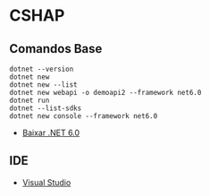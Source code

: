 # CSHAP

## Comandos Base
```
dotnet --version
dotnet new
dotnet new --list
dotnet new webapi -o demoapi2 --framework net6.0
dotnet run
dotnet --list-sdks
dotnet new console --framework net6.0
```

- [Baixar .NET 6.0](https://dotnet.microsoft.com/pt-br/download/dotnet/6.0)

## IDE
- [Visual Studio](https://visualstudio.microsoft.com/pt-br/)

